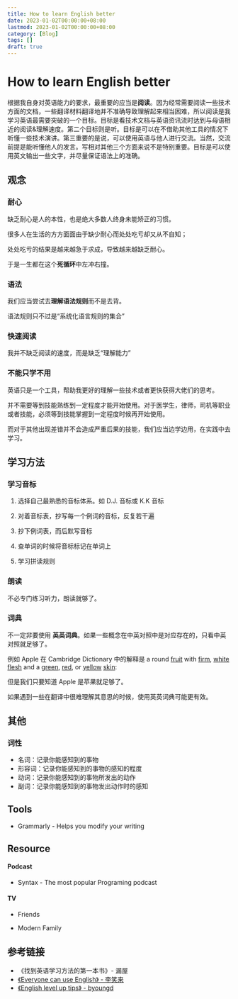 ```yaml
---
title: How to learn English better
date: 2023-01-02T00:00:00+08:00
lastmod: 2023-01-02T00:00:00+08:00
category: [Blog]
tags: []
draft: true
---
```


# How to learn English better

根据我自身对英语能力的要求，最重要的应当是**阅读**。因为经常需要阅读一些技术方面的文档，一些翻译材料翻译地并不准确导致理解起来相当困难，所以阅读是我学习英语最需要突破的一个目标。目标是看技术文档与英语资讯流时达到与母语相近的阅读&理解速度。第二个目标则是听。目标是可以在不借助其他工具的情况下听懂一些技术演讲。第三重要的是说，可以使用英语与他人进行交流。当然，交流前提是能听懂他人的发言。写相对其他三个方面来说不是特别重要。目标是可以使用英文输出一些文字，并尽量保证语法上的准确。

## 观念

### 耐心

缺乏耐心是人的本性，也是绝大多数人终身未能矫正的习惯。

很多人在生活的方方面面由于缺少耐心而处处吃亏却又从不自知；

处处吃亏的结果是越来越急于求成，导致越来越缺乏耐心。

于是一生都在这个**死循环**中左冲右撞。

### 语法

我们应当尝试去**理解语法规则**而不是去背。

语法规则只不过是“系统化语言规则的集合”

### 快速阅读

我并不缺乏阅读的速度，而是缺乏“理解能力”

### 不能只学不用

英语只是一个工具，帮助我更好的理解一些技术或者更快获得大佬们的思考。

并不需要等到技能熟练到一定程度才能开始使用。对于医学生，律师，司机等职业或者技能，必须等到技能掌握到一定程度时候再开始使用。

而对于其他出现差错并不会造成严重后果的技能，我们应当边学边用，在实践中去学习。

## 学习方法

### 学习音标

1. 选择自己最熟悉的音标体系。如 D.J. 音标或 K.K 音标

2. 对着音标表，抄写每一个例词的音标，反复若干遍

3. 抄下例词表，而后默写音标

4. 查单词的时候将音标标记在单词上

5. 学习拼读规则

### 朗读

不必专门练习听力，朗读就够了。

### 词典

不一定非要使用 **英英词典**。如果一些概念在中英对照中是对应存在的，只看中英对照就足够了。

例如 Apple 在 Cambridge Dictionary 中的解释是 a round [fruit](https://dictionary.cambridge.org/dictionary/english/fruit) with [firm](https://dictionary.cambridge.org/dictionary/english/firm), [white](https://dictionary.cambridge.org/dictionary/english/white) [flesh](https://dictionary.cambridge.org/dictionary/english/flesh) and a [green](https://dictionary.cambridge.org/dictionary/english/green), [red](https://dictionary.cambridge.org/dictionary/english/red), or [yellow](https://dictionary.cambridge.org/dictionary/english/yellow) [skin](https://dictionary.cambridge.org/dictionary/english/skin): 

但是我们只要知道 Apple 是苹果就足够了。

如果遇到一些在翻译中很难理解其意思的时候，使用英英词典可能更有效。



## 其他

### 词性

- 名词：记录你能感知到的事物
- 形容词：记录你能感知到的事物的感知的程度
- 动词：记录你能感知到的事物所发出的动作
- 副词：记录你能感知到的事物发出动作时的感知

## Tools

- Grammarly - Helps you modify your writing

  

## Resource

#### Podcast

- Syntax - The most popular Programing podcast

#### TV

- Friends

- Modern Family

## 参考链接

- 《找到英语学习方法的第一本书》- 漏屋
- [《Everyone can use English》 - 李笑来](https://github.com/xiaolai/everyone-can-use-english)
- [《English level up tips》 - byoungd](https://github.com/byoungd/English-level-up-tips)